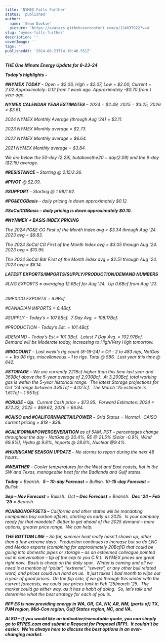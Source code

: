 ```yaml
---
title: 'NYMEX Falls Further'
status: 'published'
author:
  name: 'Sean Dookie'
  picture: 'https://avatars.githubusercontent.com/u/124637922?v=4'
slug: 'nymex-falls-further'
description: ''
coverImage: ''
tags: ''
publishedAt: '2024-08-23T14:10:46.551Z'
---
```


***THE One Minute Energy Update for 8-23-24***

***Today’s highlights -***  

***#NYMEX TODAY -*** *Open = $2.06, High = $2.07, Low = $2.00, Current = $2.02.  Approximately -$0.12 from 1 week ago. Approximately -$0.70 from 1 year ago.*

***NYMEX CALENDAR YEAR ESTIMATES*** *– 2024 = $2.49, 2025 = $3.25, 2026 = $3.61.*

*2024 NYMEX Monthly Average (through Aug ‘24) = $2.11.* 

*2023 NYMEX Monthly average = $2.73.*  

*2022 NYMEX Monthly average = $6.64.*  

*2021 NYMEX Monthly average = $3.84.* 

*We are below the 50-day ($2.29), but above the 20-day ($2.09) and the 9-day ($2.15) average.*  

***#RESISTANCE*** *– Starting @ $2.15/$2.26.*

***#PIVOT*** *@ $2.09.* 

***#SUPPORT*** *- Starting @ $1.98/$1.92.*

***#PG&ECGBasis*** *- daily pricing is down approximately $0.12.* 

***#SoCalCGBasis – daily pricing is down approximately $0.10.***

***#NYNMEX + BASIS INDEX PRICING***

*The 2024 PG&E CG First of the Month Index avg = $3.34 through Aug ’24.  2023 avg = $9.83.*

*The 2024 SoCal CG First of the Month Index avg = $3.05 through Aug ’24.  2023 avg = $10.95.* 

*The 2024 SoCal Bdr First of the Month Index avg = $2.51 through Aug ’24.  2023 avg = $8.14.* 

***LATEST EXPORTS/IMPORTS/SUPPLY/PRODUCTION/DEMAND NUMBERS***

*#LNG EXPORTS **=** averaging 12.6Bcf for Aug ’24.  Up 0.6Bcf from Aug ’23.*    

*#MEXICO EXPORTS = 6.9Bcf.*

*#CANADIAN IMPORTS = 6.4Bcf.*

*#SUPPLY - Today’s = 107.8Bcf.  7 Day Avg. = 108.17Bcf.* 

*#PRODUCTION - Today’s Est. = 101.4Bcf.* 

*#DEMAND **-** Today’s Est.= 101.3Bcf.  Latest 7 Day Avg. = 102.97Bcf.  Demand will be Moderate today, increasing to High/Very High tomorrow.*

***#RIGCOUNT*** *– Last week’s rig count (8-16-24) = Oil - 2 to 483 rigs, NatGas = + 1to 98 rigs, miscellaneous – 1 to rigs. Total @ 586.  Last year this time @ 642.*   

***#STORAGE*** *– We are currently 221Bcf higher than this time last year and 369Bcf above the 5-year average of 2,930Bcf.  At 3,299Bcf, total working gas is within the 5-year historical range.  The latest Storage projections for Oct ’24 range between 3.85Tcf – 4.02Tcf.  The March ’25 estimate is 1.61Tcf – 1.95Tcf.* 

***#CRUDE – Up.***  *Current Cash price = $73.95.  Forward Estimates: 2024 = $72.32, 2025 = $69.62, 2026 = 66.94.*

***#CAISO and #CALIFORNIARETAILPOWER*** *– Grid Status = Normal.  CAISO current pricing = $19 - $38.* 

***#CALIFORNIAPOWERGENERATION*** *as of 5AM, PST – percentages change throughout the day - NatGas @ 30.4%, RE @ 21.5% (Solar -0.9%, Wind 69.6%), Hydro @ 9.8%, Imports @ 28.8%, Nuclear @9.4%.* 

***#HURRICANE SEASON UPDATE*** *– No storms to report during the next 48 hours.*

***#WEATHER*** *– Cooler temperatures for the West and East coasts, hot in the SW and Texas, manageable heat for the Badlands and Gulf states.* 

***Today*** *= Bearish.  **5 – 10-day Forecast** = Bullish. 10-**15-day Forecast** = Bullish.*

***Sep – Nov Forecast*** *= Bullish.  Oct **– Dec Forecast** = Bearish.  **Dec ’24 – Feb ’25** = Bearish.*

***#CARBONOFFSETS –*** *California and other states will be mandating companies buy carbon offsets, starting as early as 2025.  Is your company ready for that mandate?  Better to get ahead of the 2025 demand – more options, greater price range.  We can help.* 

***THE BOTTOM LINE*** *– So far, summer heat really hasn’t shown up, other than a few extreme days.  Production continues to increase but so do LNG and Mexico exports (combining for approximately 20Bcf/D that could be going into domestic pipes or storage – as an esteemed colleague pointed out in conversation – tip of the cap to you C.R.).  NYMEX prices are great right now.  Basis is cheap on the daily spot.  Winter is coming and all we need is a mention of “polar”, “extreme”, “severe”, or any other bull related word, and prices could run hard on us.  It just takes 1 bad month to wipe out a year of good prices.  On the flip side, if we go through this winter with the current forecasts, we could see prices tank in Feb ‘25/march ’25.  The market could go either way, as it has a habit of doing.  So, let’s talk and determine what the best strategy for each of you is.* 

***RFP ES is now providing energy in WA, OR, CA, NV, AR, NM, (parts of) TX, PJM region, Mid-Con region, Gulf States region, NC, and VA.*** 

***ALSO – If you would like an indicative/executable quote, you can simply go to [RFPES.com](http://RFPES.com) and submit a Request for Proposal (RFP).  It couldn’t be easier.  We’re always here to discuss the best options in an ever-changing market.***